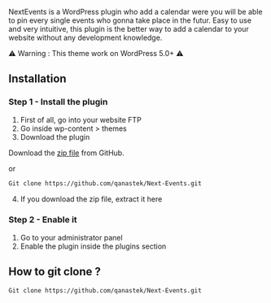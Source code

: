 NextEvents is a WordPress plugin who add a calendar were you will be able to pin every single events who gonna take place in the futur.
Easy to use and very intuitive, this plugin is the better way to add a calendar to your website without any development knowledge.

⚠️ Warning : This theme work on WordPress 5.0+ ⚠️

## Installation

### Step 1 - Install the plugin

1) First of all, go into your website FTP
2) Go inside wp-content > themes
3) Download the plugin

Download the [zip file](https://github.com/qanastek/Next-Events/archive/master.zip) from GitHub.

or

```bash
Git clone https://github.com/qanastek/Next-Events.git
```

4) If you download the zip file, extract it here

### Step 2 - Enable it

1) Go to your administrator panel
2) Enable the plugin inside the plugins section

## How to git clone ?

```bash
Git clone https://github.com/qanastek/Next-Events.git
```
